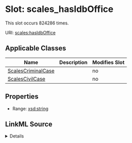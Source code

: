 

# Slot: scales_hasIdbOffice




This slot occurs 824286 times.


URI: [scales:hasIdbOffice](http://schemas.scales-okn.org/rdf/scales#hasIdbOffice)



<!-- no inheritance hierarchy -->





## Applicable Classes

| Name | Description | Modifies Slot |
| --- | --- | --- |
| [ScalesCriminalCase](../classes/ScalesCriminalCase.md) |  |  no  |
| [ScalesCivilCase](../classes/ScalesCivilCase.md) |  |  no  |







## Properties

* Range: [xsd:string](http://www.w3.org/2001/XMLSchema#string)







## LinkML Source

<details>

```yaml
name: scales_hasIdbOffice
from_schema: okns:scales-kg
rank: 1000
slot_uri: scales:hasIdbOffice
alias: scales_hasIdbOffice
domain_of:
- scales_CivilCase
- scales_CriminalCase
range: string

```
</details>